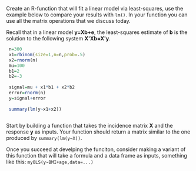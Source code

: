 

Create an R-function that will fit a linear model via least-squares, use the example below to compare your results with `lm()`. In your function you can use all the matrix operations that we discuss today.

Recall that in a linear model **y=Xb+e**, the least-squares estimate of **b** is the solution to the following system **X'Xb=X'y**.


```r
 n=300
 x1=rbinom(size=1,n=n,prob=.5)
 x2=rnorm(n)
 mu=100
 b1=2
 b2=-3
 
 signal=mu + x1*b1 + x2*b2
 error=rnorm(n)
 y=signal+error
 
 summary(lm(y~x1+x2))
 
```
Start by building a function that takes the incidence matrix **X** and the response **y** as inputs. Your function should return a matrix similar to the one produced by `summary(lm(y~X))`.

Once you succeed at develping the funciton, consider making a variant of this function that will take a formula and a data frame as inputs, something like this: `myOLS(y~BMI+age,data=...)`
